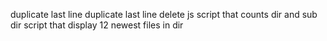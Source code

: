  duplicate last line
 duplicate last line
delete js
script that counts dir and sub dir
script that display 12 newest files in dir
